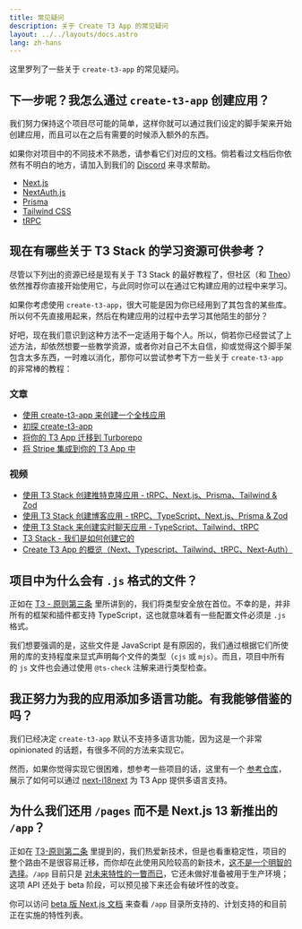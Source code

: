 ```yaml
---
title: 常见疑问
description: 关于 Create T3 App 的常见疑问
layout: ../../layouts/docs.astro
lang: zh-hans
---
```


这里罗列了一些关于 `create-t3-app` 的常见疑问。

## 下一步呢？我怎么通过 `create-t3-app` 创建应用？

我们努力保持这个项目尽可能的简单，这样你就可以通过我们设定的脚手架来开始创建应用，而且可以在之后有需要的时候添入额外的东西。

如果你对项目中的不同技术不熟悉，请参看它们对应的文档。倘若看过文档后你依然有不明白的地方，请加入到我们的 [Discord](https://t3.gg/discord) 来寻求帮助。

- [Next.js](https://nextjs.org/)
- [NextAuth.js](https://next-auth.js.org)
- [Prisma](https://prisma.io)
- [Tailwind CSS](https://tailwindcss.com)
- [tRPC](https://trpc.io)

## 现在有哪些关于 T3 Stack 的学习资源可供参考？

尽管以下列出的资源已经是现有关于 T3 Stack 的最好教程了，但社区（和 [Theo](https://youtu.be/rzwaaWH0ksk?t=1436)）依然推荐你直接开始使用它，与此同时你可以在通过它构建应用的过程中来学习。

如果你考虑使用 `create-t3-app`，很大可能是因为你已经用到了其包含的某些库。所以何不先直接用起来，然后在构建应用的过程中去学习其他陌生的部分？

好吧，现在我们意识到这种方法不一定适用于每个人。所以，倘若你已经尝试了上述方法，却依然想要一些教学资源，或者你对自己不太自信，抑或觉得这个脚手架包含太多东西，一时难以消化，那你可以尝试参考下方一些关于 `create-t3-app` 的非常棒的教程：

### 文章

- [使用 create-t3-app 来创建一个全栈应用](https://www.nexxel.dev/blog/ct3a-guestbook)
- [初探 create-t3-app](https://dev.to/ajcwebdev/a-first-look-at-create-t3-app-1i8f)
- [将你的 T3 App 迁移到 Turborepo](https://www.jumr.dev/blog/t3-turbo)
- [将 Stripe 集成到你的 T3 App 中](https://blog.nickramkissoon.com/posts/integrate-stripe-t3)

### 视频

- [使用 T3 Stack 创建推特克隆应用 - tRPC、Next.js、Prisma、Tailwind & Zod](https://www.youtube.com/watch?v=nzJsYJPCc80)
- [使用 T3 Stack 创建博客应用 - tRPC、TypeScript、Next.js、Prisma & Zod](https://www.youtube.com/watch?v=syEWlxVFUrY)
- [使用 T3 Stack 来创建实时聊天应用 - TypeScript、Tailwind、tRPC](https://www.youtube.com/watch?v=dXRRY37MPuk)
- [ T3 Stack - 我们是如何创建它的](https://www.youtube.com/watch?v=H-FXwnEjSsI)
- [Create T3 App 的概览（Next、Typescript、Tailwind、tRPC、Next-Auth）](https://www.youtube.com/watch?v=VJH8dsPtbeU)

## 项目中为什么会有 `.js` 格式的文件？

正如在 [T3 - 原则第三条](/zh-hans/introduction#类型安全不是可选的) 里所讲到的，我们将类型安全放在首位。不幸的是，并非所有的框架和插件都支持 TypeScript，这也就意味着有一些配置文件必须是 `.js` 格式。

我们想要强调的是，这些文件是 JavaScript 是有原因的，我们通过根据它们所使用的库的支持程度来显式声明每个文件的类型（`cjs` 或 `mjs`）。而且，项目中所有的 `js` 文件也会通过使用 `@ts-check` 注解来进行类型检查。

## 我正努力为我的应用添加多语言功能。有我能够借鉴的吗？

我们已经决定 `create-t3-app` 默认不支持多语言功能，因为这是一个非常 opinionated 的话题，有很多不同的方法来实现它。

然而，如果你觉得实现它很困难，想参考一些项目的话，这里有一个 [参考仓库](https://github.com/juliusmarminge/t3-i18n)，展示了如何可以通过 [next-i18next](https://github.com/i18next/next-i18next) 为 T3 App 提供多语言支持。

## 为什么我们还用 `/pages` 而不是 Next.js 13 新推出的 `/app`？

正如在 [T3-原则第二条](/zh-hans/introduction#负责任地尝鲜) 里提到的，我们热爱新技术，但是也看重稳定性，项目的整个路由不是很容易迁移，而你却在此使用风险较高的新技术，[这不是一个明智的选择](https://youtu.be/mnwUbtieOuI?t=1662)。`/app` 目前只是 [对未来特性的一瞥而已](https://youtu.be/rnsC-12PVlM?t=818)，它还未做好准备被用于生产环境；这项 API 还处于 beta 阶段，可以预见接下来还会有破坏性的改变。

你可以访问 [beta 版 Next.js 文档](https://beta.nextjs.org/docs/app-directory-roadmap#supported-and-planned-features) 来查看 `/app` 目录所支持的、计划支持的和目前正在实施的特性列表。
